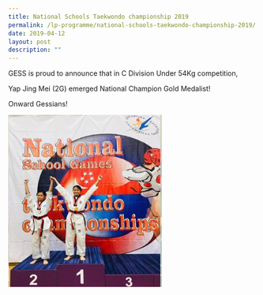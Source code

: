 ```yaml
---
title: National Schools Taekwondo championship 2019
permalink: /lp-programme/national-schools-taekwondo-championship-2019/
date: 2019-04-12
layout: post
description: ""
---
```

GESS is proud to announce that in C Division Under 54Kg competition,

Yap Jing Mei (2G) emerged National Champion Gold Medalist!

Onward Gessians!

![National Schools Taekwondo championship 2019](/images/National-Schools-Taekwondo-championship-2019.jpeg)